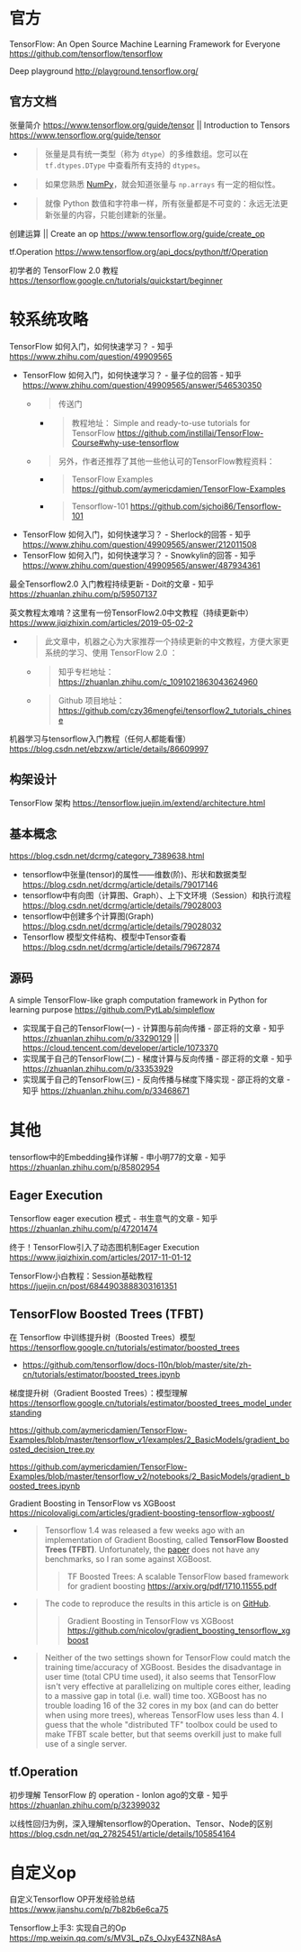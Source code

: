 
# 官方

TensorFlow: An Open Source Machine Learning Framework for Everyone https://github.com/tensorflow/tensorflow

Deep playground http://playground.tensorflow.org/

## 官方文档

张量简介 https://www.tensorflow.org/guide/tensor || Introduction to Tensors https://www.tensorflow.org/guide/tensor
- > 张量是具有统一类型（称为 `dtype`）的多维数组。您可以在 `tf.dtypes.DType` 中查看所有支持的 `dtypes`。
- > 如果您熟悉 [NumPy](https://numpy.org/devdocs/user/quickstart.html)，就会知道张量与 `np.arrays` 有一定的相似性。
- > 就像 Python 数值和字符串一样，所有张量都是不可变的：永远无法更新张量的内容，只能创建新的张量。

创建运算 || Create an op https://www.tensorflow.org/guide/create_op

tf.Operation https://www.tensorflow.org/api_docs/python/tf/Operation

初学者的 TensorFlow 2.0 教程 https://tensorflow.google.cn/tutorials/quickstart/beginner

# 较系统攻略

TensorFlow 如何入门，如何快速学习？ - 知乎 https://www.zhihu.com/question/49909565
- TensorFlow 如何入门，如何快速学习？ - 量子位的回答 - 知乎 https://www.zhihu.com/question/49909565/answer/546530350
  * > 传送门
    + > 教程地址： Simple and ready-to-use tutorials for TensorFlow https://github.com/instillai/TensorFlow-Course#why-use-tensorflow
  * > 另外，作者还推荐了其他一些他认可的TensorFlow教程资料：
    + > TensorFlow Examples https://github.com/aymericdamien/TensorFlow-Examples
    + > Tensorflow-101 https://github.com/sjchoi86/Tensorflow-101
- TensorFlow 如何入门，如何快速学习？ - Sherlock的回答 - 知乎 https://www.zhihu.com/question/49909565/answer/212011508
- TensorFlow 如何入门，如何快速学习？ - Snowkylin的回答 - 知乎 https://www.zhihu.com/question/49909565/answer/487934361

最全Tensorflow2.0 入门教程持续更新 - Doit的文章 - 知乎 https://zhuanlan.zhihu.com/p/59507137

英文教程太难啃？这里有一份TensorFlow2.0中文教程（持续更新中） https://www.jiqizhixin.com/articles/2019-05-02-2
- > 此文章中，机器之心为大家推荐一个持续更新的中文教程，方便大家更系统的学习、使用 TensorFlow 2.0 ：
  * > 知乎专栏地址： https://zhuanlan.zhihu.com/c_1091021863043624960
  * > Github 项目地址： https://github.com/czy36mengfei/tensorflow2_tutorials_chinese

机器学习与tensorflow入门教程（任何人都能看懂） https://blog.csdn.net/ebzxw/article/details/86609997

## 构架设计

TensorFlow 架构 https://tensorflow.juejin.im/extend/architecture.html

## 基本概念

https://blog.csdn.net/dcrmg/category_7389638.html
- tensorflow中张量(tensor)的属性——维数(阶)、形状和数据类型 https://blog.csdn.net/dcrmg/article/details/79017146
- tensorflow中有向图（计算图、Graph）、上下文环境（Session）和执行流程 https://blog.csdn.net/dcrmg/article/details/79028003
- tensorflow中创建多个计算图(Graph) https://blog.csdn.net/dcrmg/article/details/79028032
- Tensorflow 模型文件结构、模型中Tensor查看 https://blog.csdn.net/dcrmg/article/details/79672874

## 源码

A simple TensorFlow-like graph computation framework in Python for learning purpose https://github.com/PytLab/simpleflow
- 实现属于自己的TensorFlow(一) - 计算图与前向传播 - 邵正将的文章 - 知乎 https://zhuanlan.zhihu.com/p/33290129 || https://cloud.tencent.com/developer/article/1073370
- 实现属于自己的TensorFlow(二) - 梯度计算与反向传播 - 邵正将的文章 - 知乎 https://zhuanlan.zhihu.com/p/33353929
- 实现属于自己的TensorFlow(三) - 反向传播与梯度下降实现 - 邵正将的文章 - 知乎 https://zhuanlan.zhihu.com/p/33468671

# 其他

tensorflow中的Embedding操作详解 - 申小明77的文章 - 知乎 https://zhuanlan.zhihu.com/p/85802954

## Eager Execution

Tensorflow eager execution 模式 - 书生意气的文章 - 知乎 https://zhuanlan.zhihu.com/p/47201474

终于！TensorFlow引入了动态图机制Eager Execution https://www.jiqizhixin.com/articles/2017-11-01-12

TensorFlow小白教程：Session基础教程 https://juejin.cn/post/6844903888303161351

## TensorFlow Boosted Trees (TFBT)

在 Tensorflow 中训练提升树（Boosted Trees）模型 https://tensorflow.google.cn/tutorials/estimator/boosted_trees
- https://github.com/tensorflow/docs-l10n/blob/master/site/zh-cn/tutorials/estimator/boosted_trees.ipynb

梯度提升树（Gradient Boosted Trees）：模型理解 https://tensorflow.google.cn/tutorials/estimator/boosted_trees_model_understanding

https://github.com/aymericdamien/TensorFlow-Examples/blob/master/tensorflow_v1/examples/2_BasicModels/gradient_boosted_decision_tree.py

https://github.com/aymericdamien/TensorFlow-Examples/blob/master/tensorflow_v2/notebooks/2_BasicModels/gradient_boosted_trees.ipynb

Gradient Boosting in TensorFlow vs XGBoost https://nicolovaligi.com/articles/gradient-boosting-tensorflow-xgboost/
- > Tensorflow 1.4 was released a few weeks ago with an implementation of Gradient Boosting, called **TensorFlow Boosted Trees (TFBT)**. Unfortunately, the [paper](https://arxiv.org/abs/1710.11555) does not have any benchmarks, so I ran some against XGBoost.
  >> TF Boosted Trees: A scalable TensorFlow based framework for gradient boosting https://arxiv.org/pdf/1710.11555.pdf
- > The code to reproduce the results in this article is on [GitHub](https://github.com/nicolov/gradient_boosting_tensorflow_xgboost).
  >> Gradient Boosting in TensorFlow vs XGBoost https://github.com/nicolov/gradient_boosting_tensorflow_xgboost
- > Neither of the two settings shown for TensorFlow could match the training time/accuracy of XGBoost. Besides the disadvantage in user time (total CPU time used), it also seems that TensorFlow isn't very effective at parallelizing on multiple cores either, leading to a massive gap in total (i.e. wall) time too. XGBoost has no trouble loading 16 of the 32 cores in my box (and can do better when using more trees), whereas TensorFlow uses less than 4. I guess that the whole "distributed TF" toolbox could be used to make TFBT scale better, but that seems overkill just to make full use of a single server.

## tf.Operation

初步理解 TensorFlow 的 operation - lonlon ago的文章 - 知乎 https://zhuanlan.zhihu.com/p/32399032

以线性回归为例，深入理解tensorflow的Operation、Tensor、Node的区别 https://blog.csdn.net/qq_27825451/article/details/105854164

# 自定义op

自定义Tensorflow OP开发经验总结 https://www.jianshu.com/p/7b82b6e6ca75

Tensorflow上手3: 实现自己的Op https://mp.weixin.qq.com/s/MV3L_pZs_OJxyE43ZN8AsA
